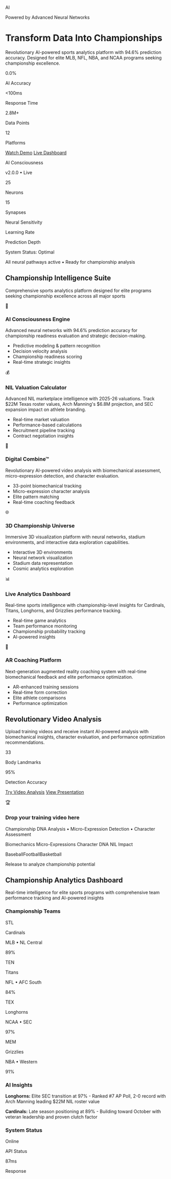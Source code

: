 AI

Powered by Advanced Neural Networks

# Transform Data Into Championships

Revolutionary AI-powered sports analytics platform with 94.6% prediction accuracy.
Designed for elite MLB, NFL, NBA, and NCAA programs seeking championship excellence.


0.0%

AI Accuracy

<100ms

Response Time

2.8M+

Data Points

12

Platforms

[Watch Demo](https://blaze-intelligence.netlify.app/#video-ai) [Live Dashboard](https://blaze-intelligence.netlify.app/championship-live-dashboard.html)

AI Consciousness


v2.0.0 • Live


25

Neurons

15

Synapses

Neural Sensitivity

Learning Rate

Prediction Depth

System Status: Optimal


All neural pathways active • Ready for championship analysis


## Championship Intelligence Suite

Comprehensive sports analytics platform designed for elite programs seeking championship excellence across all major sports


🧠

### AI Consciousness Engine

Advanced neural networks with 94.6% prediction accuracy for championship readiness evaluation and strategic decision-making.


- Predictive modeling & pattern recognition
- Decision velocity analysis
- Championship readiness scoring
- Real-time strategic insights

💰

### NIL Valuation Calculator

Advanced NIL marketplace intelligence with 2025-26 valuations. Track $22M Texas roster values, Arch Manning's $6.8M projection, and SEC expansion impact on athlete branding.


- Real-time market valuation
- Performance-based calculations
- Recruitment pipeline tracking
- Contract negotiation insights

🎥

### Digital Combine™

Revolutionary AI-powered video analysis with biomechanical assessment, micro-expression detection, and character evaluation.


- 33-point biomechanical tracking
- Micro-expression character analysis
- Elite pattern matching
- Real-time coaching feedback

🌐

### 3D Championship Universe

Immersive 3D visualization platform with neural networks, stadium environments, and interactive data exploration capabilities.


- Interactive 3D environments
- Neural network visualization
- Stadium data representation
- Cosmic analytics exploration

📊

### Live Analytics Dashboard

Real-time sports intelligence with championship-level insights for Cardinals, Titans, Longhorns, and Grizzlies performance tracking.


- Real-time game analytics
- Team performance monitoring
- Championship probability tracking
- AI-powered insights

🎯

### AR Coaching Platform

Next-generation augmented reality coaching system with real-time biomechanical feedback and elite performance optimization.


- AR-enhanced training sessions
- Real-time form correction
- Elite athlete comparisons
- Performance optimization

## Revolutionary Video Analysis

Upload training videos and receive instant AI-powered analysis with biomechanical insights,
character evaluation, and performance optimization recommendations.


33

Body Landmarks

95%

Detection Accuracy

[Try Video Analysis](https://blaze-intelligence.netlify.app/ai-coaching-platform.html) [View Presentation](https://blaze-intelligence.netlify.app/executive-presentation.html)

🏆

### Drop your training video here

Championship DNA Analysis • Micro-Expression Detection • Character Assessment

Biomechanics
Micro-Expressions
Character DNA
NIL Impact


BaseballFootballBasketball

Release to analyze championship potential

## Championship Analytics Dashboard

Real-time intelligence for elite sports programs with comprehensive team performance tracking and AI-powered insights


### Championship Teams

STL

Cardinals

MLB • NL Central

89%

TEN

Titans

NFL • AFC South

84%

TEX

Longhorns

NCAA • SEC

97%

MEM

Grizzlies

NBA • Western

91%

### AI Insights

**Longhorns:** Elite SEC transition at 97% - Ranked #7 AP Poll, 2-0 record with Arch Manning leading $22M NIL roster value


**Cardinals:** Late season positioning at 89% - Building toward October with veteran leadership and proven clutch factor


### System Status

Online

API Status

87ms

Response